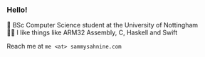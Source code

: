 ### Hello!
  
🏫 BSc Computer Science student at the University of Nottingham  
🧑‍💻 I like things like ARM32 Assembly, C, Haskell and Swift  
  
Reach me at `me <at> sammysahnine.com`
